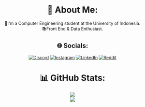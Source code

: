 <div align='center'>
  
# 💫 About Me:
  
🤵I'm a Computer Engineering student at the University of Indonesia.<br>📚Front End & Data Enthusiast.


## 🌐 Socials:
[![Discord](https://img.shields.io/badge/Discord-%237289DA.svg?logo=discord&logoColor=white)](https://discord.gg/tianhd) [![Instagram](https://img.shields.io/badge/Instagram-%23E4405F.svg?logo=Instagram&logoColor=white)](https://instagram.com/tianhd_) [![LinkedIn](https://img.shields.io/badge/LinkedIn-%230077B5.svg?logo=linkedin&logoColor=white)](https://www.linkedin.com/in/christianhadiwijaya/) [![Reddit](https://img.shields.io/badge/Reddit-%23FF4500.svg?logo=Reddit&logoColor=white)](https://reddit.com/user/u/Christian_Hadiwijaya) 

# 📊 GitHub Stats:
![](https://github-readme-streak-stats.herokuapp.com/?user=Tianrider&theme=react&hide_border=true)<br/>
![](https://github-readme-stats.vercel.app/api/top-langs/?username=Tianrider&theme=react&hide_border=true&include_all_commits=true&count_private=true&layout=compact)

</div>
